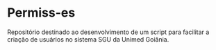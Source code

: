 # Permiss-es
Repositório destinado ao desenvolvimento de um script para facilitar a criação de usuários no sistema SGU da Unimed Goiânia.
